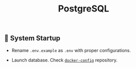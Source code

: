 <h1 id="top" align="center">PostgreSQL</h1>

<br/>

<h2 id="system-startup">🚀 System Startup</h2>

- Rename `.env.example` as `.env` with proper configurations.

- Launch database. Check [`docker-config`](https://github.com/staucktion/docker-config) repository.

